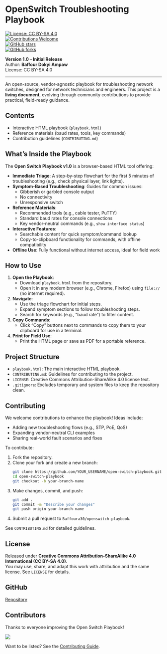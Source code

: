 # OpenSwitch Troubleshooting Playbook

[![License: CC BY-SA 4.0](https://img.shields.io/badge/License-CC%20BY--SA%204.0-lightgrey.svg)](https://creativecommons.org/licenses/by-sa/4.0/)  
[![Contributions Welcome](https://img.shields.io/badge/Contributions-Welcome-brightgreen.svg)](CONTRIBUTING.md)  
[![GitHub stars](https://img.shields.io/github/stars/Baffoura30/openswitch-playbook.svg?style=social)](https://github.com/Baffoura30/openswitch-playbook/stargazers)  
[![GitHub forks](https://img.shields.io/github/forks/Baffoura30/openswitch-playbook.svg?style=social)](https://github.com/Baffoura30/openswitch-playbook/network/members)  

**Version 1.0 – Initial Release**  
Author: **Baffour Dokyi Ampaw**  
License: CC BY-SA 4.0  

---

An open-source, vendor-agnostic playbook for troubleshooting network switches, designed for network technicians and engineers. This project is a **living document**, evolving through community contributions to provide practical, field-ready guidance.

## Contents
- Interactive HTML playbook (`playbook.html`)
- Reference materials (baud rates, tools, key commands)
- Contribution guidelines (`CONTRIBUTING.md`)

## What’s Inside the Playbook

The **Open Switch Playbook v1.0** is a browser-based HTML tool offering:
- **Immediate Triage**: A step-by-step flowchart for the first 5 minutes of troubleshooting (e.g., check physical layer, link lights).
- **Symptom-Based Troubleshooting**: Guides for common issues:
  - Gibberish or garbled console output
  - No connectivity
  - Unresponsive switch
- **Reference Materials**:
  - Recommended tools (e.g., cable tester, PuTTY)
  - Standard baud rates for console connections
  - Key vendor-neutral commands (e.g., `show interface status`)
- **Interactive Features**:
  - Searchable content for quick symptom/command lookup
  - Copy-to-clipboard functionality for commands, with offline compatibility
- **Offline Use**: Fully functional without internet access, ideal for field work

## How to Use
1. **Open the Playbook**:
   - Download `playbook.html` from the repository.
   - Open it in any modern browser (e.g., Chrome, Firefox) using `file://` (no internet required).
2. **Navigate**:
   - Use the triage flowchart for initial steps.
   - Expand symptom sections to follow troubleshooting steps.
   - Search for keywords (e.g., “baud rate”) to filter content.
3. **Copy Commands**:
   - Click “Copy” buttons next to commands to copy them to your clipboard for use in a terminal.
4. **Print for Field Use**:
   - Print the HTML page or save as PDF for a portable reference.

## Project Structure
- `playbook.html`: The main interactive HTML playbook.
- `CONTRIBUTING.md`: Guidelines for contributing to the project.
- `LICENSE`: Creative Commons Attribution-ShareAlike 4.0 license text.
- `.gitignore`: Excludes temporary and system files to keep the repository clean.

## Contributing
We welcome contributions to enhance the playbook! Ideas include:
- Adding new troubleshooting flows (e.g., STP, PoE, QoS)
- Expanding vendor-neutral CLI examples
- Sharing real-world fault scenarios and fixes

To contribute:
1. Fork the repository.
2. Clone your fork and create a new branch:
   ```bash
   git clone https://github.com/YOUR_USERNAME/open-switch-playbook.git
   cd open-switch-playbook
   git checkout -b your-branch-name
   ```
3. Make changes, commit, and push:
   ```bash
   git add .
   git commit -m "Describe your changes"
   git push origin your-branch-name
   ```
4. Submit a pull request to `Baffoura30/openswitch-playbook`.

See `CONTRIBUTING.md` for detailed guidelines.

## License
Released under **Creative Commons Attribution-ShareAlike 4.0 International (CC BY-SA 4.0)**.  
You may use, share, and adapt this work with attribution and the same license. See `LICENSE` for details.

## GitHub
[Repository](https://github.com/Baffoura30/openswitch-playbook/)

## Contributors
Thanks to everyone improving the Open Switch Playbook!

<a href="https://github.com/Baffoura30/openswitch-playbook/graphs/contributors">
  <img src="https://contrib.rocks/image?repo=Baffoura30/openswitch-playbook" />
</a>

Want to be listed? See the [Contributing Guide](CONTRIBUTING.md).
